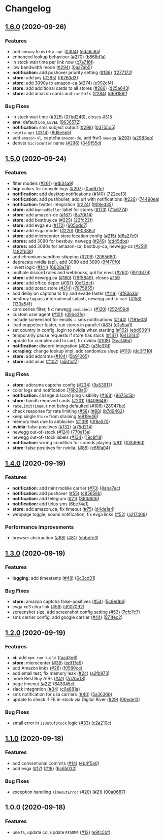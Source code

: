 # Changelog

## [1.6.0](https://www.github.com/jef/nvidia-snatcher/compare/v1.5.0...v1.6.0) (2020-09-26)


### Features

* add `norway` to `nvidia-api` ([#304](https://www.github.com/jef/nvidia-snatcher/issues/304)) ([eda6c85](https://www.github.com/jef/nvidia-snatcher/commit/eda6c85fc03a70c5933308e96c572a480bb6c8a0))
* enhanced lookup behaviour ([#270](https://www.github.com/jef/nvidia-snatcher/issues/270)) ([b868d1a](https://www.github.com/jef/nvidia-snatcher/commit/b868d1a4833a8ec5ac1c79481530d75cd0c4b01e))
* in stock wait time per link now ([c7a716f](https://www.github.com/jef/nvidia-snatcher/commit/c7a716f981976a76afe61a4d985bd6fe4343595b))
* low bandwidth mode ([#294](https://www.github.com/jef/nvidia-snatcher/issues/294)) ([0aa7ab5](https://www.github.com/jef/nvidia-snatcher/commit/0aa7ab596c907ce72c188eb4b1acdee088307437))
* **notification:** add pushover priority setting ([#186](https://www.github.com/jef/nvidia-snatcher/issues/186)) ([f277172](https://www.github.com/jef/nvidia-snatcher/commit/f2771721914a20619833df8ccb2ac44298687b4d))
* **store:** add `pny` ([#295](https://www.github.com/jef/nvidia-snatcher/issues/295)) ([f6760d3](https://www.github.com/jef/nvidia-snatcher/commit/f6760d3c65d60eae9e4b1e0fdba34e814f446a4c))
* **store:** add 3090s to amazon-ca ([#274](https://www.github.com/jef/nvidia-snatcher/issues/274)) ([e992cf4](https://www.github.com/jef/nvidia-snatcher/commit/e992cf4db85f045fc8d03c9b93286fb72bad1061))
* **store:** add additional cards to all stores ([#286](https://www.github.com/jef/nvidia-snatcher/issues/286)) ([d25a643](https://www.github.com/jef/nvidia-snatcher/commit/d25a643425020fa3f7cd48972360ede17501afeb))
* **store:** add amazon cards and `cartUrl`s ([#284](https://www.github.com/jef/nvidia-snatcher/issues/284)) ([d69189f](https://www.github.com/jef/nvidia-snatcher/commit/d69189f12c893fb6d88b198d802ff8e36a69bc88))


### Bug Fixes

* in stock wait time ([#325](https://www.github.com/jef/nvidia-snatcher/issues/325)) ([07bd246](https://www.github.com/jef/nvidia-snatcher/commit/07bd246e876cd27df1b5019af5ee8613bb5368f0)), closes [#315](https://www.github.com/jef/nvidia-snatcher/issues/315)
* **env:** default `LOG_LEVEL` ([9636572](https://www.github.com/jef/nvidia-snatcher/commit/9636572c7de36f7ac6800ba31ac60fcd7bd2fd03))
* **notification:** sms subject output ([#298](https://www.github.com/jef/nvidia-snatcher/issues/298)) ([03755d5](https://www.github.com/jef/nvidia-snatcher/commit/03755d5eb117ac14797e0180c74f50b401e50cb5))
* `nvidia-api` ([#314](https://www.github.com/jef/nvidia-snatcher/issues/314)) ([8d8e5b5](https://www.github.com/jef/nvidia-snatcher/commit/8d8e5b587d2279a95d3e7837a99bea8c5990a477))
* add `amazon-nl`, captcha `amazon-de`, add ftw3 `newegg` ([#293](https://www.github.com/jef/nvidia-snatcher/issues/293)) ([a2983eb](https://www.github.com/jef/nvidia-snatcher/commit/a2983eb54c419ba3a56abf80d316ea136a05e0fa))
* denver `microcenter` name ([#296](https://www.github.com/jef/nvidia-snatcher/issues/296)) ([349f55d](https://www.github.com/jef/nvidia-snatcher/commit/349f55d3603517b5741fce6ac42b29141816ea79))

## [1.5.0](https://www.github.com/jef/nvidia-snatcher/compare/v1.4.0...v1.5.0) (2020-09-24)


### Features

* filter models ([#261](https://www.github.com/jef/nvidia-snatcher/issues/261)) ([e1b34a9](https://www.github.com/jef/nvidia-snatcher/commit/e1b34a9ccfa45fa1a11da9af9074059b6084904b))
* **log:** colors for console logs ([#207](https://www.github.com/jef/nvidia-snatcher/issues/207)) ([0ad67fe](https://www.github.com/jef/nvidia-snatcher/commit/0ad67fe20453898ce0a6b5faff00062735411119))
* **notification:** add desktop notifications ([#140](https://www.github.com/jef/nvidia-snatcher/issues/140)) ([722eaf3](https://www.github.com/jef/nvidia-snatcher/commit/722eaf3cd680c4600b79f842c6c5acdb9e51ad71))
* **notification:** add pushbullet, add url with notifications ([#226](https://www.github.com/jef/nvidia-snatcher/issues/226)) ([74490ea](https://www.github.com/jef/nvidia-snatcher/commit/74490eae3ab30de7d7a708d5dd970e070f27f2ea))
* **notification:** twitter integration ([#224](https://www.github.com/jef/nvidia-snatcher/issues/224)) ([908ed35](https://www.github.com/jef/nvidia-snatcher/commit/908ed358826f9de530f5892ded1a54964a304d15))
* **store:** add `bannedSeller` label for stores ([#173](https://www.github.com/jef/nvidia-snatcher/issues/173)) ([71c6774](https://www.github.com/jef/nvidia-snatcher/commit/71c6774511f7ba13d34d2e40b69abf52d06e6225))
* **store:** add amazon-de ([#167](https://www.github.com/jef/nvidia-snatcher/issues/167)) ([8a70f14](https://www.github.com/jef/nvidia-snatcher/commit/8a70f147438584cc334710bc66220d05eb32fcbd))
* **store:** add bestbuy.ca ([#229](https://www.github.com/jef/nvidia-snatcher/issues/229)) ([22fd22f](https://www.github.com/jef/nvidia-snatcher/commit/22fd22fe743d3e286eae3430aecd6e7a0a5de8c0))
* **store:** add evga eu ([#172](https://www.github.com/jef/nvidia-snatcher/issues/172)) ([605bdd7](https://www.github.com/jef/nvidia-snatcher/commit/605bdd7ca73c585734f6c5df1a86f4fbfbff9163))
* **store:** add evga model ([#220](https://www.github.com/jef/nvidia-snatcher/issues/220)) ([190388c](https://www.github.com/jef/nvidia-snatcher/commit/190388cfe4a5e3f19abccd0ff786f654b9a04d2f))
* **store:** add microcenter store location config ([#215](https://www.github.com/jef/nvidia-snatcher/issues/215)) ([d6a27c9](https://www.github.com/jef/nvidia-snatcher/commit/d6a27c988c7b1011c7a10084d8283a60ed8aea5c))
* **stores:** add 3090 for bestbuy, newegg ([#249](https://www.github.com/jef/nvidia-snatcher/issues/249)) ([dd45dba](https://www.github.com/jef/nvidia-snatcher/commit/dd45dba82cb86f7e7664298dd202b93bbbd46d9f))
* **stores:** add 3090s for amazon-ca, bestbuy-ca, newegg-ca ([#258](https://www.github.com/jef/nvidia-snatcher/issues/258)) ([482fb58](https://www.github.com/jef/nvidia-snatcher/commit/482fb58cbfde6f95fb6f77de790d76e6aa2a5926))
* add chromium sandbox skipping ([#209](https://www.github.com/jef/nvidia-snatcher/issues/209)) ([2065680](https://www.github.com/jef/nvidia-snatcher/commit/20656805c1259637bb3a4db465a8d16d4780296a))
* deprecate nvidia (api), add 3080 add 3090 ([9f470f0](https://www.github.com/jef/nvidia-snatcher/commit/9f470f06e9e9fb605d340c0b0f9016d7288e8c0b))
* invert logic ([#141](https://www.github.com/jef/nvidia-snatcher/issues/141)) ([6608a79](https://www.github.com/jef/nvidia-snatcher/commit/6608a79769ff03543ab4ed2f2cead3410d7d7e99))
* multiple discord roles and webhooks, qol for envs ([#260](https://www.github.com/jef/nvidia-snatcher/issues/260)) ([8913879](https://www.github.com/jef/nvidia-snatcher/commit/8913879593252c9c83020b2e2c46bad7537b2a20))
* **store:** add newegg.ca ([#160](https://www.github.com/jef/nvidia-snatcher/issues/160)) ([76f5849](https://www.github.com/jef/nvidia-snatcher/commit/76f584988979a40269fd3641e996800a63b4b163)), closes [#159](https://www.github.com/jef/nvidia-snatcher/issues/159)
* **store:** add office depot ([#157](https://www.github.com/jef/nvidia-snatcher/issues/157)) ([0df2dcf](https://www.github.com/jef/nvidia-snatcher/commit/0df2dcfbd48235fba7126d96cd912634c5b4fdd9))
* **store:** add zotac store ([#214](https://www.github.com/jef/nvidia-snatcher/issues/214)) ([7875855](https://www.github.com/jef/nvidia-snatcher/commit/78758552b22e608dbdf3e76397f5b5efb893fef5))
* add delay on captcha to try and evade faster ([#119](https://www.github.com/jef/nvidia-snatcher/issues/119)) ([4f83b3b](https://www.github.com/jef/nvidia-snatcher/commit/4f83b3b233657841a4068a8ff9dd6c8dbff631c0))
* bestbuy bypass international splash, newegg add to cart ([#153](https://www.github.com/jef/nvidia-snatcher/issues/153)) ([133a54f](https://www.github.com/jef/nvidia-snatcher/commit/133a54fa170bb16dd26b0d72b1a02c56b3851b7f))
* card series filter, fix: newegg `oosLabels` ([#120](https://www.github.com/jef/nvidia-snatcher/issues/120)) ([252459d](https://www.github.com/jef/nvidia-snatcher/commit/252459d5d3de2b8cb25deee9ae318108e3dda2be))
* custom user agent ([#121](https://www.github.com/jef/nvidia-snatcher/issues/121)) ([d9be3fe](https://www.github.com/jef/nvidia-snatcher/commit/d9be3fe6183eaa9694b186c7a75e1f28bb31dace))
* include screenshot for emails + sms notifications ([#144](https://www.github.com/jef/nvidia-snatcher/issues/144)) ([7191e03](https://www.github.com/jef/nvidia-snatcher/commit/7191e03a80e577b59b2861289aa658cfa0ffc0fa))
* load puppeteer faster, run stores in parallel ([#83](https://www.github.com/jef/nvidia-snatcher/issues/83)) ([d1a5aa1](https://www.github.com/jef/nvidia-snatcher/commit/d1a5aa1f02ff0a8f293b93e3c078b5943908a95b))
* set country in config, login to nvidia when starting ([#162](https://www.github.com/jef/nvidia-snatcher/issues/162)) ([ebd6091](https://www.github.com/jef/nvidia-snatcher/commit/ebd6091a09fb5e52a66742767ae4b58323cd7447))
* temporarily pause requests if store has stock ([#147](https://www.github.com/jef/nvidia-snatcher/issues/147)) ([6413144](https://www.github.com/jef/nvidia-snatcher/commit/6413144c1cae89f33f852cc93870b407a784f2bb))
* update for complex add to cart, fix nvidia ([#108](https://www.github.com/jef/nvidia-snatcher/issues/108)) ([3ea146d](https://www.github.com/jef/nvidia-snatcher/commit/3ea146da14ea40d145ccfc05436beeb0a9fed8d9))
* **notification:** discord integration ([#82](https://www.github.com/jef/nvidia-snatcher/issues/82)) ([a3fc07d](https://www.github.com/jef/nvidia-snatcher/commit/a3fc07daf0a3f33f18e03d4cfc13d3477a9c4fa0))
* **scraping:** change lookup impl, add randomize sleep ([#110](https://www.github.com/jef/nvidia-snatcher/issues/110)) ([dc0f710](https://www.github.com/jef/nvidia-snatcher/commit/dc0f7106749b0afa0ff1c91cabb90b65be30e909))
* **store:** add adorama ([#104](https://www.github.com/jef/nvidia-snatcher/issues/104)) ([5b91065](https://www.github.com/jef/nvidia-snatcher/commit/5b910650430ad4806b22722efa9a013e72ea47e7))
* **store:** add asus ([#102](https://www.github.com/jef/nvidia-snatcher/issues/102)) ([a501cf7](https://www.github.com/jef/nvidia-snatcher/commit/a501cf703bb05f47af6240a4b16a3dc4dcf3baf5))


### Bug Fixes

* **store:** adorama captcha config ([#234](https://www.github.com/jef/nvidia-snatcher/issues/234)) ([9a53917](https://www.github.com/jef/nvidia-snatcher/commit/9a539175860f98de3b023009f751e59d94f0aaef))
* color logs and notification ([76b28a6](https://www.github.com/jef/nvidia-snatcher/commit/76b28a6dbdf5480c12a8c82b031c3f2880d17b11))
* **notification:** change discord ping visibility ([#168](https://www.github.com/jef/nvidia-snatcher/issues/168)) ([9675c5b](https://www.github.com/jef/nvidia-snatcher/commit/9675c5b8d61226db4652964e7f1e7399bb82d04e))
* **store:** bandh removed cards ([#201](https://www.github.com/jef/nvidia-snatcher/issues/201)) ([6409646](https://www.github.com/jef/nvidia-snatcher/commit/6409646d57bf2b2bb5a4bcf8239740abed8edafb))
* `rateLimitTimeout` not being defaulted ([#106](https://www.github.com/jef/nvidia-snatcher/issues/106)) ([28947be](https://www.github.com/jef/nvidia-snatcher/commit/28947be9bc8981d7a45a5d0e69c18d039fcd9ed3))
* check response for rate limiting ([#58](https://www.github.com/jef/nvidia-snatcher/issues/58)) ([#98](https://www.github.com/jef/nvidia-snatcher/issues/98)) ([b7d9462](https://www.github.com/jef/nvidia-snatcher/commit/b7d9462e794ef3961fb57c79ef8f66e77d25d20a))
* keep single `Store` from draining ([e819e46](https://www.github.com/jef/nvidia-snatcher/commit/e819e46116d4e0b067a59791094b5cfbd2d7cd45))
* memory leak due to adblocker ([#139](https://www.github.com/jef/nvidia-snatcher/issues/139)) ([0f6e570](https://www.github.com/jef/nvidia-snatcher/commit/0f6e570cc817dfc10bcddc5743a0faf3b1489270))
* **nvidia:** false positives ([#132](https://www.github.com/jef/nvidia-snatcher/issues/132)) ([a75d214](https://www.github.com/jef/nvidia-snatcher/commit/a75d214dd555d5e0388cb54b15be324cc25b6a15))
* newegg out-of-stock ([#124](https://www.github.com/jef/nvidia-snatcher/issues/124)) ([770a13a](https://www.github.com/jef/nvidia-snatcher/commit/770a13ac3559401b430547908d1df014582c1e37))
* newegg out-of-stock labels ([#134](https://www.github.com/jef/nvidia-snatcher/issues/134)) ([19c8f18](https://www.github.com/jef/nvidia-snatcher/commit/19c8f188c796258c469c2b4c6461fc5da3907a47))
* **notification:** wrong condition for sounds playing ([#91](https://www.github.com/jef/nvidia-snatcher/issues/91)) ([103d96d](https://www.github.com/jef/nvidia-snatcher/commit/103d96dc81d6fd097fcdbed5bdd7487d7d73bf6e))
* **store:** false positives for nvidia. ([#85](https://www.github.com/jef/nvidia-snatcher/issues/85)) ([c65fa04](https://www.github.com/jef/nvidia-snatcher/commit/c65fa04666775060532e28076a0b4af50f8dd30b))

## [1.4.0](https://www.github.com/jef/nvidia-snatcher/compare/v1.3.0...v1.4.0) (2020-09-19)


### Features

* **notification:** add mint mobile carrier ([#70](https://www.github.com/jef/nvidia-snatcher/issues/70)) ([8aba7ec](https://www.github.com/jef/nvidia-snatcher/commit/8aba7ecbdb0bfce06257b7b9066e8fccbd82e47e))
* **notification:** add pushover ([#55](https://www.github.com/jef/nvidia-snatcher/issues/55)) ([c85658b](https://www.github.com/jef/nvidia-snatcher/commit/c85658bf82fdf360e5e9d8345eaa846f0572e67c))
* **notification:** add telegram ([#71](https://www.github.com/jef/nvidia-snatcher/issues/71)) ([393d5f6](https://www.github.com/jef/nvidia-snatcher/commit/393d5f689887bf1d6f30a37eea163b2e6bbd4efa))
* **notification:** add telus sms ([6be74a1](https://www.github.com/jef/nvidia-snatcher/commit/6be74a19f3d3f999145d17ac8e91c59db2502071))
* **store:** add amazon.ca, fix timeout ([#75](https://www.github.com/jef/nvidia-snatcher/issues/75)) ([d4de1a4](https://www.github.com/jef/nvidia-snatcher/commit/d4de1a4638e903eb9518354ab6fb2f8c4befc347))
* webpage toggle, sound notification, fix evga links ([#52](https://www.github.com/jef/nvidia-snatcher/issues/52)) ([a217409](https://www.github.com/jef/nvidia-snatcher/commit/a21740942bbbbe967948062fa06cfc82c31eb755))


### Performance Improvements

* browser abstraction ([#68](https://www.github.com/jef/nvidia-snatcher/issues/68)) ([#81](https://www.github.com/jef/nvidia-snatcher/issues/81)) ([ebbdfe3](https://www.github.com/jef/nvidia-snatcher/commit/ebbdfe3f6378516112f4b6e004bbd6ccf13af685))

## [1.3.0](https://www.github.com/jef/nvidia-snatcher/compare/v1.2.0...v1.3.0) (2020-09-19)


### Features

* **logging:** add timestamp ([#48](https://www.github.com/jef/nvidia-snatcher/issues/48)) ([6c3cd01](https://www.github.com/jef/nvidia-snatcher/commit/6c3cd016850d03a6c6a894cab24ba2d3781a9af1))


### Bug Fixes

* **store:** amazon captcha false-positives ([#54](https://www.github.com/jef/nvidia-snatcher/issues/54)) ([5c9e0b6](https://www.github.com/jef/nvidia-snatcher/commit/5c9e0b6d06bd7e1223a7587fec067c8e79c9cfd6))
* evga xc3 ultra link ([#56](https://www.github.com/jef/nvidia-snatcher/issues/56)) ([d907092](https://www.github.com/jef/nvidia-snatcher/commit/d907092b443b056605e09cb2ca3e94e6ca811d9e))
* screenshot size, add screenshot config setting ([#53](https://www.github.com/jef/nvidia-snatcher/issues/53)) ([7cfc7c7](https://www.github.com/jef/nvidia-snatcher/commit/7cfc7c74429c808fa14468cdd497eb9f9aeb922c))
* sms carrier config, add google carrier ([#44](https://www.github.com/jef/nvidia-snatcher/issues/44)) ([971fec2](https://www.github.com/jef/nvidia-snatcher/commit/971fec20e441e2b12a38d5c8d17d2d4cb5e64d6b))

## [1.2.0](https://www.github.com/jef/nvidia-snatcher/compare/v1.1.0...v1.2.0) (2020-09-19)


### Features

* **ci:** add `npm run build` ([faad3e6](https://www.github.com/jef/nvidia-snatcher/commit/faad3e68efafaab135b77080b02af83429b6eca6))
* **store:** microcenter ([#39](https://www.github.com/jef/nvidia-snatcher/issues/39)) ([edf17e9](https://www.github.com/jef/nvidia-snatcher/commit/edf17e926f3d186e7630da2834d78de3e540a956))
* add Amazon links ([#26](https://www.github.com/jef/nvidia-snatcher/issues/26)) ([f0560ce](https://www.github.com/jef/nvidia-snatcher/commit/f0560ce72bfbfdd6360b85e23edaa875d58f228f))
* add email test, fix memory leak ([#24](https://www.github.com/jef/nvidia-snatcher/issues/24)) ([a2fb973](https://www.github.com/jef/nvidia-snatcher/commit/a2fb97333c6eb81250b24ccb6859e9356acded21))
* more Best Buy AIBs ([#41](https://www.github.com/jef/nvidia-snatcher/issues/41)) ([7d7bd18](https://www.github.com/jef/nvidia-snatcher/commit/7d7bd18b4dd656ec01ef2fb2d8519e2a7f34ef70))
* page timeout ([#22](https://www.github.com/jef/nvidia-snatcher/issues/22)) ([643045c](https://www.github.com/jef/nvidia-snatcher/commit/643045c7e0158fb6526bd09427b96cce7958bcea))
* slack integration ([#34](https://www.github.com/jef/nvidia-snatcher/issues/34)) ([c0a881a](https://www.github.com/jef/nvidia-snatcher/commit/c0a881a16ebb573bf35b7f29cb27e5b3c2e1fe78))
* sms notification for usa carriers ([#40](https://www.github.com/jef/nvidia-snatcher/issues/40)) ([5a3636b](https://www.github.com/jef/nvidia-snatcher/commit/5a3636bcb639bb33bc586af96264f5df2f3a8307))
* update to check if FE in-stock via Digital River ([#29](https://www.github.com/jef/nvidia-snatcher/issues/29)) ([00ede13](https://www.github.com/jef/nvidia-snatcher/commit/00ede13501082f530ea672a349816be1d31621a8))


### Bug Fixes

* small error in `isOutOfStock` logic ([#33](https://www.github.com/jef/nvidia-snatcher/issues/33)) ([c2a210c](https://www.github.com/jef/nvidia-snatcher/commit/c2a210cc815c3aa06f6f14d33954f65577d95954))

## [1.1.0](https://www.github.com/jef/nvidia-snatcher/compare/v1.0.0...v1.1.0) (2020-09-18)


### Features

* add conventional commits ([#14](https://www.github.com/jef/nvidia-snatcher/issues/14)) ([eb4f5e0](https://www.github.com/jef/nvidia-snatcher/commit/eb4f5e034176a286eabe381c98ced77cd197d7fb))
* add evga ([#17](https://www.github.com/jef/nvidia-snatcher/issues/17)) ([#18](https://www.github.com/jef/nvidia-snatcher/issues/18)) ([6c65032](https://www.github.com/jef/nvidia-snatcher/commit/6c6503219f7c188783c24a44f7052b276a4b39a3))


### Bug Fixes

* exception handling `TimeoutError` ([#20](https://www.github.com/jef/nvidia-snatcher/issues/20)) ([#21](https://www.github.com/jef/nvidia-snatcher/issues/21)) ([00a0687](https://www.github.com/jef/nvidia-snatcher/commit/00a0687d3eba6a8fca871161b447529be00c8896))

## 1.0.0 (2020-09-18)


### Features

* use ts, update cd, update `README` ([#12](https://www.github.com/jef/nvidia-snatcher/issues/12)) ([e9fc0bf](https://www.github.com/jef/nvidia-snatcher/commit/e9fc0bf5f770481d5e508d8b520e1020624e05d2))
